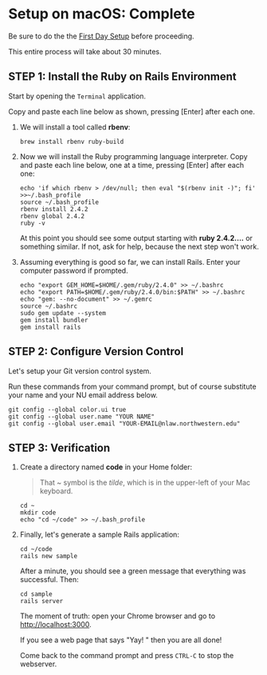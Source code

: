 # Setup on macOS: Complete

Be sure to do the the [First Day Setup](/1-setup/1-introduction/2-first-day:-macos) before proceeding.

This entire process will take about 30 minutes.  

## STEP 1: Install the Ruby on Rails Environment

Start by opening the `Terminal` application.

Copy and paste each line below as shown, pressing [Enter] after each one.

1. We will install a tool called **rbenv**:

   ```
   brew install rbenv ruby-build
   ```

2. Now we will install the Ruby programming language interpreter.
   Copy and paste each line below, one at a time, pressing [Enter] after each one:

   ```
   echo 'if which rbenv > /dev/null; then eval "$(rbenv init -)"; fi'  >>~/.bash_profile
   source ~/.bash_profile
   rbenv install 2.4.2
   rbenv global 2.4.2
   ruby -v
   ```

   At this point you should see some output starting with **ruby 2.4.2....** or something similar.  If not, ask for help, because the next step won't work.

5. Assuming everything is good so far, we can install Rails.  Enter your computer password if prompted.

   ```
   echo "export GEM_HOME=$HOME/.gem/ruby/2.4.0" >> ~/.bashrc
   echo "export PATH=$HOME/.gem/ruby/2.4.0/bin:$PATH" >> ~/.bashrc
   echo "gem: --no-document" >> ~/.gemrc
   source ~/.bashrc
   sudo gem update --system
   gem install bundler
   gem install rails
   ```

## STEP 2: Configure Version Control

Let's setup your Git version control system.

Run these commands from your command prompt, but of course substitute your name and your NU email address below.

   ```
   git config --global color.ui true
   git config --global user.name "YOUR NAME"
   git config --global user.email "YOUR-EMAIL@nlaw.northwestern.edu"
   ```


## STEP 3: Verification

1. Create a directory named **code** in your Home folder:

   > That ~ symbol is the _tilde_, which is in the upper-left of your Mac keyboard.

   ```
   cd ~
   mkdir code
   echo "cd ~/code" >> ~/.bash_profile
   ```

2. Finally, let's generate a sample Rails application:

   ```
   cd ~/code
   rails new sample
   ```
   After a minute, you should see a green message that everything was successful.  Then:

   ```
   cd sample
   rails server
   ```

   The moment of truth: open your Chrome browser and go to [http://localhost:3000](http://localhost:3000).

   If you see a web page that says "Yay! " then you are all done!

   Come back to the command prompt and press `CTRL-C` to stop the webserver.

